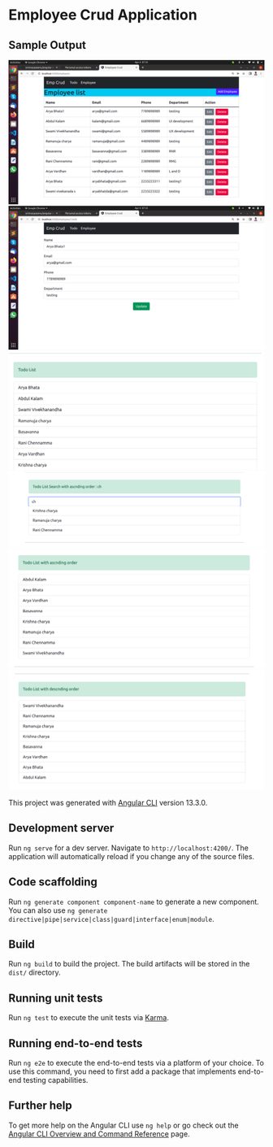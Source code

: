# Employee Crud Application


## Sample Output

![scan](https://github.com/srinivasaseenu/angular-crud/blob/main/output/emp_list.png?raw=true)
![scan](https://github.com/srinivasaseenu/angular-crud/blob/main/output/emp_add_edit.png?raw=true)
![scan](https://github.com/srinivasaseenu/angular-crud/blob/main/output/todo_list.png?raw=true)
![scan](https://github.com/srinivasaseenu/angular-crud/blob/main/output/search_ascnding.png?raw=true)
![scan](https://github.com/srinivasaseenu/angular-crud/blob/main/output/asc_order.png?raw=true)
![scan](https://github.com/srinivasaseenu/angular-crud/blob/main/output/desc_order.png?raw=true)



This project was generated with [Angular CLI](https://github.com/angular/angular-cli) version 13.3.0.

## Development server

Run `ng serve` for a dev server. Navigate to `http://localhost:4200/`. The application will automatically reload if you change any of the source files.

## Code scaffolding

Run `ng generate component component-name` to generate a new component. You can also use `ng generate directive|pipe|service|class|guard|interface|enum|module`.

## Build

Run `ng build` to build the project. The build artifacts will be stored in the `dist/` directory.

## Running unit tests

Run `ng test` to execute the unit tests via [Karma](https://karma-runner.github.io).

## Running end-to-end tests

Run `ng e2e` to execute the end-to-end tests via a platform of your choice. To use this command, you need to first add a package that implements end-to-end testing capabilities.

## Further help

To get more help on the Angular CLI use `ng help` or go check out the [Angular CLI Overview and Command Reference](https://angular.io/cli) page.

